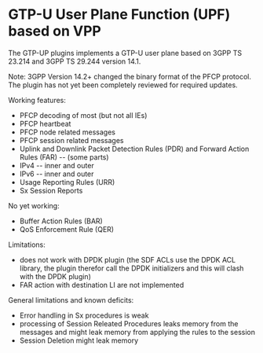 GTP-U User Plane Function (UPF) based on VPP
============================================

The GTP-UP plugins implements a GTP-U user plane based on 3GPP TS 23.214 and
3GPP TS 29.244 version 14.1.

Note: 3GPP Version 14.2+ changed the binary format of the PFCP protocol. The
      plugin has not yet been completely reviewed for required updates.

Working features:

* PFCP decoding of most (but not all IEs)
* PFCP heartbeat
* PFCP node related messages
* PFCP session related messages
* Uplink and Downlink Packet Detection Rules (PDR) and
  Forward Action Rules (FAR) -- (some parts)
* IPv4 -- inner and outer
* IPv6 -- inner and outer
* Usage Reporting Rules (URR)
* Sx Session Reports

No yet working:

* Buffer Action Rules (BAR)
* QoS Enforcement Rule (QER)

Limitations:

* does not work with DPDK plugin (the SDF ACLs use the DPDK ACL library,
  the plugin therefor call the DPDK initializers and this will clash
  with the DPDK plugin)
* FAR action with destination LI are not implemented

General limitations and known deficits:

* Error handling in Sx procedures is weak
* processing of Session Releated Procedures leaks memory from the messages
  and might leak memory from applying the rules to the session
* Session Deletion might leak memory
